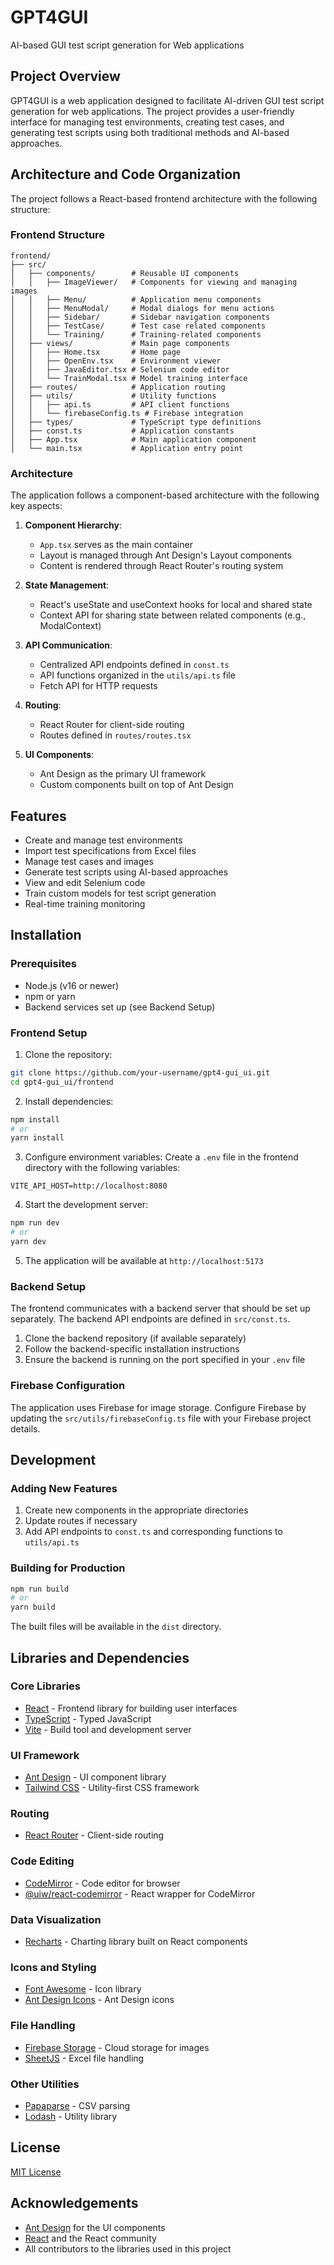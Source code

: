# GPT4GUI

AI-based GUI test script generation for Web applications

## Project Overview

GPT4GUI is a web application designed to facilitate AI-driven GUI test script generation for web applications. The project provides a user-friendly interface for managing test environments, creating test cases, and generating test scripts using both traditional methods and AI-based approaches.

## Architecture and Code Organization

The project follows a React-based frontend architecture with the following structure:

### Frontend Structure

```
frontend/
├── src/
│   ├── components/        # Reusable UI components
│   │   ├── ImageViewer/   # Components for viewing and managing images
│   │   ├── Menu/          # Application menu components
│   │   ├── MenuModal/     # Modal dialogs for menu actions
│   │   ├── Sidebar/       # Sidebar navigation components
│   │   ├── TestCase/      # Test case related components
│   │   └── Training/      # Training-related components
│   ├── views/             # Main page components
│   │   ├── Home.tsx       # Home page
│   │   ├── OpenEnv.tsx    # Environment viewer
│   │   ├── JavaEditor.tsx # Selenium code editor
│   │   └── TrainModal.tsx # Model training interface
│   ├── routes/            # Application routing
│   ├── utils/             # Utility functions
│   │   ├── api.ts         # API client functions
│   │   └── firebaseConfig.ts # Firebase integration
│   ├── types/             # TypeScript type definitions
│   ├── const.ts           # Application constants
│   ├── App.tsx            # Main application component
│   └── main.tsx           # Application entry point
```

### Architecture

The application follows a component-based architecture with the following key aspects:

1. **Component Hierarchy**:
   - `App.tsx` serves as the main container
   - Layout is managed through Ant Design's Layout components
   - Content is rendered through React Router's routing system

2. **State Management**:
   - React's useState and useContext hooks for local and shared state
   - Context API for sharing state between related components (e.g., ModalContext)

3. **API Communication**:
   - Centralized API endpoints defined in `const.ts`
   - API functions organized in the `utils/api.ts` file
   - Fetch API for HTTP requests

4. **Routing**:
   - React Router for client-side routing
   - Routes defined in `routes/routes.tsx`

5. **UI Components**:
   - Ant Design as the primary UI framework
   - Custom components built on top of Ant Design

## Features

- Create and manage test environments
- Import test specifications from Excel files
- Manage test cases and images
- Generate test scripts using AI-based approaches
- View and edit Selenium code
- Train custom models for test script generation
- Real-time training monitoring

## Installation

### Prerequisites

- Node.js (v16 or newer)
- npm or yarn
- Backend services set up (see Backend Setup)

### Frontend Setup

1. Clone the repository:
```bash
git clone https://github.com/your-username/gpt4-gui_ui.git
cd gpt4-gui_ui/frontend
```

2. Install dependencies:
```bash
npm install
# or
yarn install
```

3. Configure environment variables:
Create a `.env` file in the frontend directory with the following variables:
```
VITE_API_HOST=http://localhost:8080
```

4. Start the development server:
```bash
npm run dev
# or
yarn dev
```

5. The application will be available at `http://localhost:5173`

### Backend Setup

The frontend communicates with a backend server that should be set up separately. The backend API endpoints are defined in `src/const.ts`.

1. Clone the backend repository (if available separately)
2. Follow the backend-specific installation instructions
3. Ensure the backend is running on the port specified in your `.env` file

### Firebase Configuration

The application uses Firebase for image storage. Configure Firebase by updating the `src/utils/firebaseConfig.ts` file with your Firebase project details.

## Development

### Adding New Features

1. Create new components in the appropriate directories
2. Update routes if necessary
3. Add API endpoints to `const.ts` and corresponding functions to `utils/api.ts`

### Building for Production

```bash
npm run build
# or
yarn build
```

The built files will be available in the `dist` directory.

## Libraries and Dependencies

### Core Libraries

- [React](https://reactjs.org/) - Frontend library for building user interfaces
- [TypeScript](https://www.typescriptlang.org/) - Typed JavaScript
- [Vite](https://vitejs.dev/) - Build tool and development server

### UI Framework

- [Ant Design](https://ant.design/) - UI component library
- [Tailwind CSS](https://tailwindcss.com/) - Utility-first CSS framework

### Routing

- [React Router](https://reactrouter.com/) - Client-side routing

### Code Editing

- [CodeMirror](https://codemirror.net/) - Code editor for browser
- [@uiw/react-codemirror](https://github.com/uiwjs/react-codemirror) - React wrapper for CodeMirror

### Data Visualization

- [Recharts](https://recharts.org/) - Charting library built on React components

### Icons and Styling

- [Font Awesome](https://fontawesome.com/) - Icon library
- [Ant Design Icons](https://ant.design/components/icon/) - Ant Design icons

### File Handling

- [Firebase Storage](https://firebase.google.com/docs/storage) - Cloud storage for images
- [SheetJS](https://sheetjs.com/) - Excel file handling

### Other Utilities

- [Papaparse](https://www.papaparse.com/) - CSV parsing
- [Lodash](https://lodash.com/) - Utility library

## License

[MIT License](LICENSE)

## Acknowledgements

- [Ant Design](https://ant.design/) for the UI components
- [React](https://reactjs.org/) and the React community
- All contributors to the libraries used in this project